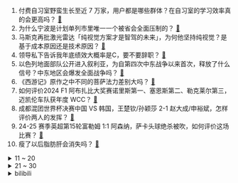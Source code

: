 1. 付费自习室野蛮生长至近 7 万家，用户都是哪些群体？在自习室的学习效率真的会更高吗？ [:link:](https://www.zhihu.com/question/6129520200)
2. 为什么宁波是计划单列市里唯一一个被省会全面压制的？ [:link:](https://www.zhihu.com/question/578870052)
3. 马斯克再批激光雷达「纯视觉方案才是智驾的未来」，为何他坚持纯视觉？是基于成本原因还是技术原因？ [:link:](https://www.zhihu.com/question/6097111100)
4. 领导私下告诉我年底绩效大概率是C，要不要辞职？ [:link:](https://www.zhihu.com/question/5831436183)
5. 以色列地面部队公开进入叙利亚，为自第四次中东战争以来首次，释放了什么信号？中东地区会爆发全面战争吗？ [:link:](https://www.zhihu.com/question/6348258008)
6. 《西游记》原作之中不同的菩萨法力差别大吗？ [:link:](https://www.zhihu.com/question/5425712831)
7. 如何评价2024 F1 阿布扎比大奖赛诺里斯第一、塞恩斯第二、勒克莱尔第三，迈凯伦车队获年度 WCC？ [:link:](https://www.zhihu.com/question/6320514430)
8. 成都混团世界杯决赛中国 VS 韩国，王楚钦/孙颖莎 2-1 赵大成/申裕斌，怎样评价两人的发挥？ [:link:](https://www.zhihu.com/question/6310204304)
9. 24-25 赛季英超第15轮富勒姆 1:1 阿森纳，萨卡头球绝杀被吹，如何评价这场比赛？ [:link:](https://www.zhihu.com/question/6322298623)
10. 瘦了以后脂肪肝会消失吗？ [:link:](https://www.zhihu.com/question/3690365100)
<details>
<summary>11 ~ 20</summary>

11. 克宫消息人士称阿萨德抵达莫斯科并获庇护，叙利亚局势将如何发展？阿萨德还有机会卷土重来吗？ [:link:](https://www.zhihu.com/question/6347507147)
12. 如果现实中存在“崇高道德的赞许”这种物品，世界会变成什么样？ [:link:](https://www.zhihu.com/question/6203469406)
13. 最近上班感觉越来越没意思，后面还有二三十年要上班，该怎么办呢？ [:link:](https://www.zhihu.com/question/5703257394)
14. 慢节奏写法在网文界真的难以生存吗？ [:link:](https://www.zhihu.com/question/5964425133)
15. 站桩站不住怎么办？ [:link:](https://www.zhihu.com/question/3283965462)
16. 枯燥的生活应该如何做到积极面对？ [:link:](https://www.zhihu.com/question/659992210)
17. 《地下交通站》拍得那么成功，为什么第二部《二号交通站》在几乎是原班人马出演的情况下却反响平平？ [:link:](https://www.zhihu.com/question/558247060)
18. 想运动，但总是到点了却很累，怎么办？ [:link:](https://www.zhihu.com/question/6229651743)
19. 孙悟空为什么每次都叫沙僧看着行李，荒山野岭的还怕有人来偷吗？ [:link:](https://www.zhihu.com/question/2673686131)
20. 为什么苏联不肯投靠美国，好好搞市场经济？ [:link:](https://www.zhihu.com/question/5959857144)
</details>
<details>
<summary>21 ~ 30</summary>

21. 职场中是能力重要、学历重要，还是态度重要呢？ [:link:](https://www.zhihu.com/question/3064622008)
22. 叙军方称，巴沙尔·阿萨德的统治已经结束，接下来叙利亚将面临怎样的统治? [:link:](https://www.zhihu.com/question/6282653022)
23. 《白夜破晓》主演潘粤明透露或有第三季，作为剧迷，你希望第三季怎么拍？ [:link:](https://www.zhihu.com/question/6215261023)
24. 如何评价李少红、贾樟柯、董润年等九位导演使用可灵 AI 制作的 9 部电影实验短片？ [:link:](https://www.zhihu.com/question/6143392593)
25. 领导给的任务是每个月业绩不低于 1 万元，当月第一天完成了任务，后 29 天是不是就可以摸鱼了？ [:link:](https://www.zhihu.com/question/5707877909)
26. 韩国执政党党首态度转变，称须尽快让尹锡悦停止总统职务，如何解读韩执政党的态度？ [:link:](https://www.zhihu.com/question/6099505323)
27. 很多科目都可以通过书籍、互联网自学，那上大学的意义何在？ [:link:](https://www.zhihu.com/question/329016249)
28. 目前学什么技术吃香? [:link:](https://www.zhihu.com/question/642842638)
29. 三国中同一姓氏中各出5人比武，哪家最强？ [:link:](https://www.zhihu.com/question/6099338893)
30. 一部电影会失传吗？ [:link:](https://www.zhihu.com/question/21381181)
</details><details>
<summary>bilibili</summary>

</details>